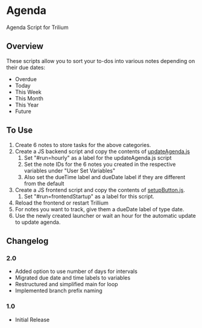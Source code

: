 # Agenda

Agenda Script for Trilium

## Overview

These scripts allow you to sort your to-dos into various notes depending on their due dates:

- Overdue
- Today
- This Week
- This Month
- This Year
- Future

## To Use
1. Create 6 notes to store tasks for the above categories.
2. Create a JS backend script and copy the contents of [updateAgenda.js](./updateAgenda.js)
   1. Set "#run=hourly" as a label for the updateAgenda.js script
   2. Set the note IDs for the 6 notes you created in the respective variables under "User Set Variables"
   3. Also set the dueTime label and dueDate label if they are different from the default
3. Create a JS frontend script and copy the contents of [setupButton.js](./setupButton.js). 
   1. Set "#run=frontendStartup" as a label for this script.
4. Reload the frontend or restart Trillium
5. For notes you want to track, give them a dueDate label of type date.
6.  Use the newly created launcher or wait an hour for the automatic update to update agenda.


## Changelog

### 2.0
- Added option to use number of days for intervals
- Migrated due date and time labels to variables
- Restructured and simplified main for loop
- Implemented branch prefix naming

### 1.0 
- Initial Release
